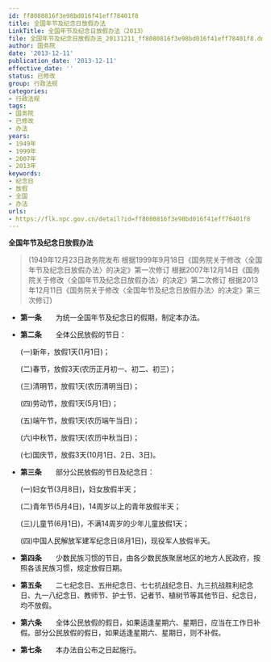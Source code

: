 ```yaml
---
id: ff8080816f3e98bd016f41eff78401f8
title: 全国年节及纪念日放假办法
LinkTitle: 全国年节及纪念日放假办法（2013）
file: 全国年节及纪念日放假办法_20131211_ff8080816f3e98bd016f41eff78401f8.docx
author: 国务院
date: '2013-12-11'
publication_date: '2013-12-11'
effective_date: ''
status: 已修改
group: 行政法规
categories:
- 行政法规
tags:
- 国务院
- 已修改
- 办法
years:
- 1949年
- 1999年
- 2007年
- 2013年
keywords:
- 纪念日
- 放假
- 全国
- 办法
urls:
- https://flk.npc.gov.cn/detail?id=ff8080816f3e98bd016f41eff78401f8
---
```


**全国年节及纪念日放假办法**

> (1949年12月23日政务院发布 根据1999年9月18日《国务院关于修改〈全国年节及纪念日放假办法〉的决定》第一次修订 根据2007年12月14日《国务院关于修改〈全国年节及纪念日放假办法〉的决定》第二次修订 根据2013年12月11日《国务院关于修改〈全国年节及纪念日放假办法〉的决定》第三次修订)

- **第一条**　　为统一全国年节及纪念日的假期，制定本办法。

- **第二条**　　全体公民放假的节日：

  (一)新年，放假1天(1月1日)；

  (二)春节，放假3天(农历正月初一、初二、初三)；

  (三)清明节，放假1天(农历清明当日)；

  (四)劳动节，放假1天(5月1日)；

  (五)端午节，放假1天(农历端午当日)；

  (六)中秋节，放假1天(农历中秋当日)；

  (七)国庆节，放假3天(10月1日、2日、3日)。

- **第三条**　　部分公民放假的节日及纪念日：

  (一)妇女节(3月8日)，妇女放假半天；

  (二)青年节(5月4日)，14周岁以上的青年放假半天；

  (三)儿童节(6月1日)，不满14周岁的少年儿童放假1天；

  (四)中国人民解放军建军纪念日(8月1日)，现役军人放假半天。

- **第四条**　　少数民族习惯的节日，由各少数民族聚居地区的地方人民政府，按照各该民族习惯，规定放假日期。

- **第五条**　　二七纪念日、五卅纪念日、七七抗战纪念日、九三抗战胜利纪念日、九一八纪念日、教师节、护士节、记者节、植树节等其他节日、纪念日，均不放假。

- **第六条**　　全体公民放假的假日，如果适逢星期六、星期日，应当在工作日补假。部分公民放假的假日，如果适逢星期六、星期日，则不补假。

- **第七条**　　本办法自公布之日起施行。
